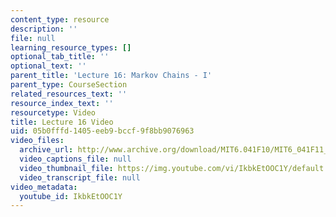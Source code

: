 ```yaml
---
content_type: resource
description: ''
file: null
learning_resource_types: []
optional_tab_title: ''
optional_text: ''
parent_title: 'Lecture 16: Markov Chains - I'
parent_type: CourseSection
related_resources_text: ''
resource_index_text: ''
resourcetype: Video
title: Lecture 16 Video
uid: 05b0fffd-1405-eeb9-bccf-9f8bb9076963
video_files:
  archive_url: http://www.archive.org/download/MIT6.041F10/MIT6_041F11_lec16_300k.mp4
  video_captions_file: null
  video_thumbnail_file: https://img.youtube.com/vi/IkbkEtOOC1Y/default.jpg
  video_transcript_file: null
video_metadata:
  youtube_id: IkbkEtOOC1Y
---
```

